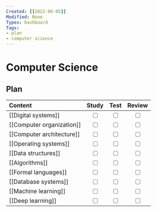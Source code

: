 ```yaml
---
Created: [[2022-06-05]]
Modified: None
Types: Dashboard
Tags: 
- plan
- computer science
---
```

# Computer Science
## Plan
| Content                   |           Study           |           Test            |          Review           |
|:------------------------- |:-------------------------:|:-------------------------:|:-------------------------:|
| [[Digital systems]]       | <input type="checkbox" /> | <input type="checkbox" /> | <input type="checkbox" /> |
| [[Computer organization]] | <input type="checkbox" /> | <input type="checkbox" /> | <input type="checkbox" /> |
| [[Computer architecture]] | <input type="checkbox" /> | <input type="checkbox" /> | <input type="checkbox" /> |
| [[Operating systems]]     | <input type="checkbox" /> | <input type="checkbox" /> | <input type="checkbox" /> |
| [[Data structures]]       | <input type="checkbox" /> | <input type="checkbox" /> | <input type="checkbox" /> |
| [[Algorithms]]            | <input type="checkbox" /> | <input type="checkbox" /> | <input type="checkbox" /> |
| [[Formal languages]]      | <input type="checkbox" /> | <input type="checkbox" /> | <input type="checkbox" /> |
| [[Database systems]]      | <input type="checkbox" /> | <input type="checkbox" /> | <input type="checkbox" /> |
| [[Machine learning]]      | <input type="checkbox" /> | <input type="checkbox" /> | <input type="checkbox" /> |
| [[Deep learning]]         | <input type="checkbox" /> | <input type="checkbox" /> | <input type="checkbox" /> |
